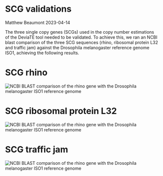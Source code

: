 SCG validations
================
Matthew Beaumont
2023-04-14

The three single copy genes (SCGs) used in the copy number estimations
of the DeviaTE tool needed to be validated. To achieve this, we ran an
NCBI blast comparison of the three SCG sequences (rhino, ribosomal
protein L32 and traffic jam) against the Drosophila melanogaster
reference genome ISO1, achieving the following results.

# SCG rhino

![NCBI BLAST comparison of the rhino gene with the Drosophila
melanogaster ISO1 reference
genome](/Volumes/Data/Projects/DmelR2_P-ele/git/Dmel_Pelement_Invasion/dna/validations/SCG_validation_rhi.png)

# SCG ribosomal protein L32

![NCBI BLAST comparison of the rhino gene with the Drosophila
melanogaster ISO1 reference
genome](/Volumes/Data/Projects/DmelR2_P-ele/git/Dmel_Pelement_Invasion/dna/validations/SCG_validation_rpl32.png)

# SCG traffic jam

![NCBI BLAST comparison of the rhino gene with the Drosophila
melanogaster ISO1 reference
genome](/Volumes/Data/Projects/DmelR2_P-ele/git/Dmel_Pelement_Invasion/dna/validations/SCG_validation_tj.png)
